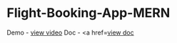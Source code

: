 # Flight-Booking-App-MERN
Demo - <a href="https://drive.google.com/file/d/1gs8dgPzxzx6PTvN6l_bYem98vHdZyQro/view?usp=drive_link">view video</a>
Doc - <a href=<a href="https://docs.google.com/document/d/1P-xkweXXugTu0jhJfR5izBzGPiJXC5zn/edit?usp=sharing&ouid=111534248164571622118&rtpof=true&sd=true">view doc</a>
